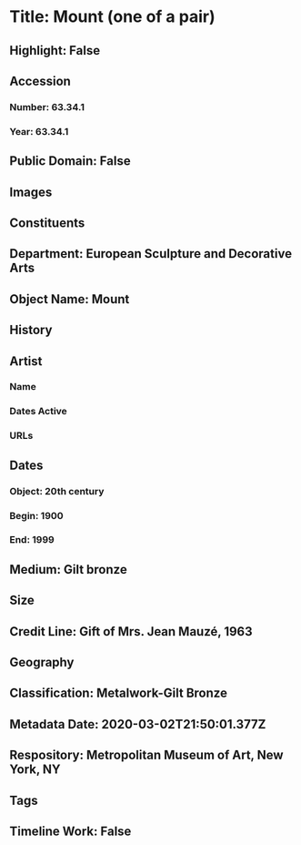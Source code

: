 # Title: Mount (one of a pair)
## Highlight: False
## Accession
### Number: 63.34.1
### Year: 63.34.1
## Public Domain: False
## Images
## Constituents
## Department: European Sculpture and Decorative Arts
## Object Name: Mount
## History
## Artist
### Name
### Dates Active
### URLs
## Dates
### Object: 20th century
### Begin: 1900
### End: 1999
## Medium: Gilt bronze
## Size
## Credit Line: Gift of Mrs. Jean Mauzé, 1963
## Geography
## Classification: Metalwork-Gilt Bronze
## Metadata Date: 2020-03-02T21:50:01.377Z
## Respository: Metropolitan Museum of Art, New York, NY
## Tags
## Timeline Work: False